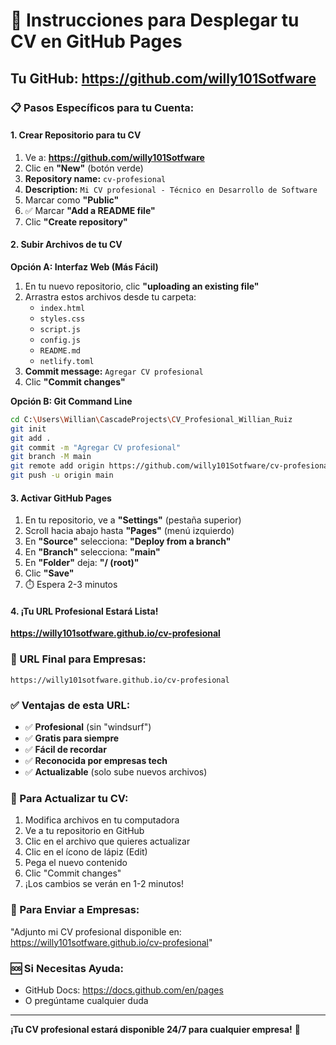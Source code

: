 # 🚀 Instrucciones para Desplegar tu CV en GitHub Pages

## Tu GitHub: https://github.com/willy101Sotfware

### 📋 Pasos Específicos para tu Cuenta:

#### 1. Crear Repositorio para tu CV
1. Ve a: **https://github.com/willy101Sotfware**
2. Clic en **"New"** (botón verde)
3. **Repository name:** `cv-profesional`
4. **Description:** `Mi CV profesional - Técnico en Desarrollo de Software`
5. Marcar como **"Public"**
6. ✅ Marcar **"Add a README file"**
7. Clic **"Create repository"**

#### 2. Subir Archivos de tu CV
**Opción A: Interfaz Web (Más Fácil)**
1. En tu nuevo repositorio, clic **"uploading an existing file"**
2. Arrastra estos archivos desde tu carpeta:
   - `index.html`
   - `styles.css`
   - `script.js`
   - `config.js`
   - `README.md`
   - `netlify.toml`
3. **Commit message:** `Agregar CV profesional`
4. Clic **"Commit changes"**

**Opción B: Git Command Line**
```bash
cd C:\Users\Willian\CascadeProjects\CV_Profesional_Willian_Ruiz
git init
git add .
git commit -m "Agregar CV profesional"
git branch -M main
git remote add origin https://github.com/willy101Sotfware/cv-profesional.git
git push -u origin main
```

#### 3. Activar GitHub Pages
1. En tu repositorio, ve a **"Settings"** (pestaña superior)
2. Scroll hacia abajo hasta **"Pages"** (menú izquierdo)
3. En **"Source"** selecciona: **"Deploy from a branch"**
4. En **"Branch"** selecciona: **"main"**
5. En **"Folder"** deja: **"/ (root)"**
6. Clic **"Save"**
7. ⏱️ Espera 2-3 minutos

#### 4. ¡Tu URL Profesional Estará Lista!
**https://willy101sotfware.github.io/cv-profesional**

### 🎯 URL Final para Empresas:
```
https://willy101sotfware.github.io/cv-profesional
```

### ✅ Ventajas de esta URL:
- ✅ **Profesional** (sin "windsurf")
- ✅ **Gratis para siempre**
- ✅ **Fácil de recordar**
- ✅ **Reconocida por empresas tech**
- ✅ **Actualizable** (solo sube nuevos archivos)

### 🔄 Para Actualizar tu CV:
1. Modifica archivos en tu computadora
2. Ve a tu repositorio en GitHub
3. Clic en el archivo que quieres actualizar
4. Clic en el ícono de lápiz (Edit)
5. Pega el nuevo contenido
6. Clic "Commit changes"
7. ¡Los cambios se verán en 1-2 minutos!

### 📧 Para Enviar a Empresas:
"Adjunto mi CV profesional disponible en: https://willy101sotfware.github.io/cv-profesional"

### 🆘 Si Necesitas Ayuda:
- GitHub Docs: https://docs.github.com/en/pages
- O pregúntame cualquier duda

---
**¡Tu CV profesional estará disponible 24/7 para cualquier empresa!** 🚀
